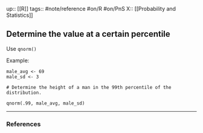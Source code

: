 up:: [[R]]
tags:: #note/reference #on/R #on/PnS 
X:: [[Probability and Statistics]]

## Determine the value at a certain percentile

Use `qnorm()`

Example:

```
male_avg <- 69
male_sd <- 3

# Determine the height of a man in the 99th percentile of the distribution.

qnorm(.99, male_avg, male_sd)
```

---
### References

